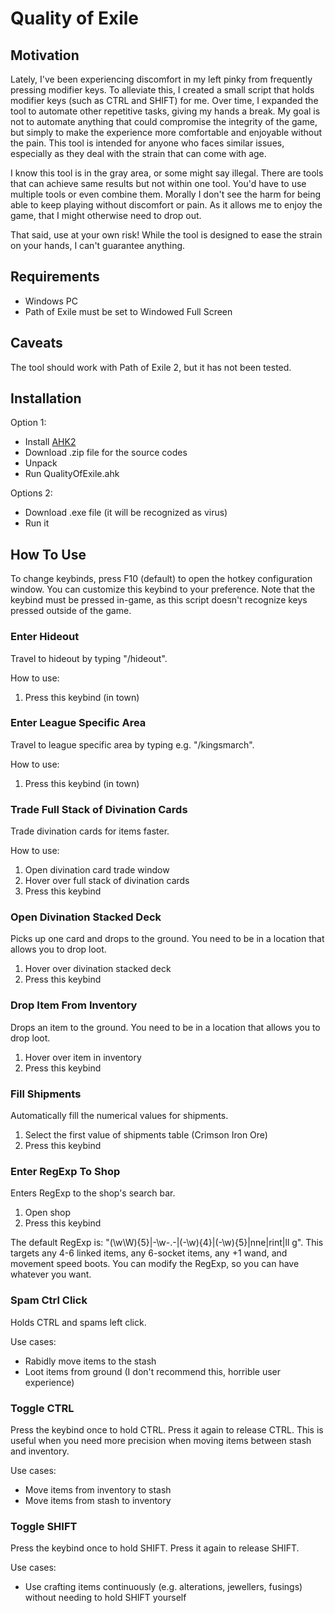 # Quality of Exile

## Motivation

Lately, I've been experiencing discomfort in my left pinky from frequently pressing modifier keys. To alleviate this, I created a small script that holds modifier keys (such as CTRL and SHIFT) for me. Over time, I expanded the tool to automate other repetitive tasks, giving my hands a break. My goal is not to automate anything that could compromise the integrity of the game, but simply to make the experience more comfortable and enjoyable without the pain. This tool is intended for anyone who faces similar issues, especially as they deal with the strain that can come with age.

I know this tool is in the gray area, or some might say illegal. There are tools that can achieve same results but not within one tool. You'd have to use multiple tools or even combine them. Morally I don't see the harm for being able to keep playing without discomfort or pain. As it allows me to enjoy the game, that I might otherwise need to drop out.

That said, use at your own risk! While the tool is designed to ease the strain on your hands, I can't guarantee anything.

## Requirements

- Windows PC
- Path of Exile must be set to Windowed Full Screen

## Caveats

The tool should work with Path of Exile 2, but it has not been tested.

## Installation

Option 1:
- Install [AHK2](https://www.autohotkey.com/)
- Download .zip file for the source codes
- Unpack
- Run QualityOfExile.ahk

Options 2:
- Download .exe file (it will be recognized as virus)
- Run it

## How To Use

To change keybinds, press F10 (default) to open the hotkey configuration window. You can customize this keybind to your preference. Note that the keybind must be pressed in-game, as this script doesn't recognize keys pressed outside of the game.

### Enter Hideout
Travel to hideout by typing "/hideout".

How to use:
1. Press this keybind (in town)

### Enter League Specific Area
Travel to league specific area by typing e.g. "/kingsmarch".

How to use:
1. Press this keybind (in town)

### Trade Full Stack of Divination Cards
Trade divination cards for items faster.

How to use:
1. Open divination card trade window
2. Hover over full stack of divination cards
3. Press this keybind

### Open Divination Stacked Deck
Picks up one card and drops to the ground. You need to be in a location that allows you to drop loot. 

1. Hover over divination stacked deck
2. Press this keybind

### Drop Item From Inventory
Drops an item to the ground. You need to be in a location that allows you to drop loot.

1. Hover over item in inventory
2. Press this keybind

### Fill Shipments
Automatically fill the numerical values for shipments.

1. Select the first value of shipments table (Crimson Iron Ore)
2. Press this keybind

### Enter RegExp To Shop
Enters RegExp to the shop's search bar.

1. Open shop
2. Press this keybind

The default RegExp is: "(\w\W){5}|-\w-.-|(-\w){4}|(-\w){5}|nne|rint|ll g". This targets any 4-6 linked items, any 6-socket items, any +1 wand, and movement speed boots. You can modify the RegExp, so you can have whatever you want.

### Spam Ctrl Click
Holds CTRL and spams left click.

Use cases:
- Rabidly move items to the stash
- Loot items from ground (I don't recommend this, horrible user experience)

### Toggle CTRL
Press the keybind once to hold CTRL. Press it again to release CTRL. This is useful when you need more precision when moving items between stash and inventory.

Use cases:
- Move items from inventory to stash
- Move items from stash to inventory 

### Toggle SHIFT
Press the keybind once to hold SHIFT. Press it again to release SHIFT.

Use cases:
- Use crafting items continuously (e.g. alterations, jewellers, fusings) without needing to hold SHIFT yourself

